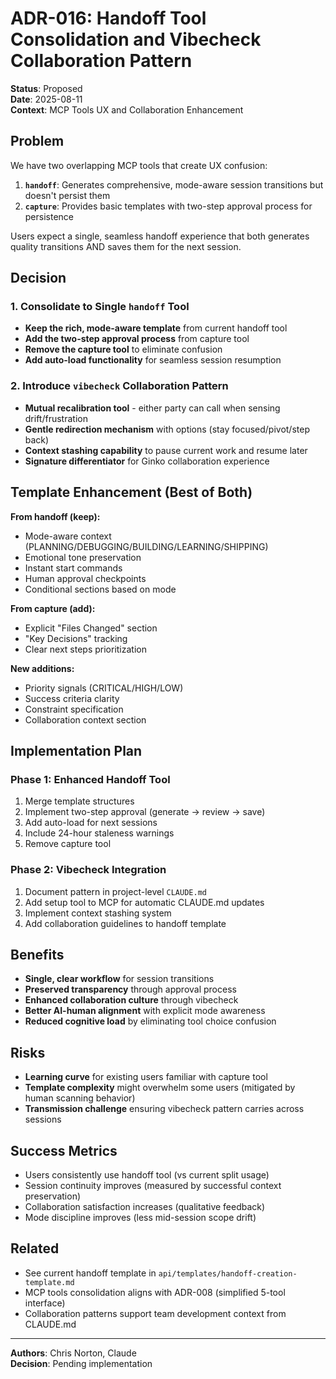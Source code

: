 # ADR-016: Handoff Tool Consolidation and Vibecheck Collaboration Pattern

**Status**: Proposed  
**Date**: 2025-08-11  
**Context**: MCP Tools UX and Collaboration Enhancement  

## Problem

We have two overlapping MCP tools that create UX confusion:

1. **`handoff`**: Generates comprehensive, mode-aware session transitions but doesn't persist them
2. **`capture`**: Provides basic templates with two-step approval process for persistence

Users expect a single, seamless handoff experience that both generates quality transitions AND saves them for the next session.

## Decision

### 1. Consolidate to Single `handoff` Tool
- **Keep the rich, mode-aware template** from current handoff tool
- **Add the two-step approval process** from capture tool  
- **Remove the capture tool** to eliminate confusion
- **Add auto-load functionality** for seamless session resumption

### 2. Introduce `vibecheck` Collaboration Pattern
- **Mutual recalibration tool** - either party can call when sensing drift/frustration
- **Gentle redirection mechanism** with options (stay focused/pivot/step back)
- **Context stashing capability** to pause current work and resume later
- **Signature differentiator** for Ginko collaboration experience

## Template Enhancement (Best of Both)

**From handoff (keep):**
- Mode-aware context (PLANNING/DEBUGGING/BUILDING/LEARNING/SHIPPING)
- Emotional tone preservation
- Instant start commands  
- Human approval checkpoints
- Conditional sections based on mode

**From capture (add):**
- Explicit "Files Changed" section
- "Key Decisions" tracking
- Clear next steps prioritization

**New additions:**
- Priority signals (CRITICAL/HIGH/LOW) 
- Success criteria clarity
- Constraint specification
- Collaboration context section

## Implementation Plan

### Phase 1: Enhanced Handoff Tool
1. Merge template structures
2. Implement two-step approval (generate → review → save)
3. Add auto-load for next sessions
4. Include 24-hour staleness warnings
5. Remove capture tool

### Phase 2: Vibecheck Integration  
1. Document pattern in project-level `CLAUDE.md`
2. Add setup tool to MCP for automatic CLAUDE.md updates
3. Implement context stashing system
4. Add collaboration guidelines to handoff template

## Benefits

- **Single, clear workflow** for session transitions
- **Preserved transparency** through approval process
- **Enhanced collaboration culture** through vibecheck
- **Better AI-human alignment** with explicit mode awareness
- **Reduced cognitive load** by eliminating tool choice confusion

## Risks

- **Learning curve** for existing users familiar with capture tool
- **Template complexity** might overwhelm some users (mitigated by human scanning behavior)
- **Transmission challenge** ensuring vibecheck pattern carries across sessions

## Success Metrics

- Users consistently use handoff tool (vs current split usage)
- Session continuity improves (measured by successful context preservation)
- Collaboration satisfaction increases (qualitative feedback)
- Mode discipline improves (less mid-session scope drift)

## Related

- See current handoff template in `api/templates/handoff-creation-template.md`
- MCP tools consolidation aligns with ADR-008 (simplified 5-tool interface)
- Collaboration patterns support team development context from CLAUDE.md

---

**Authors**: Chris Norton, Claude  
**Decision**: Pending implementation